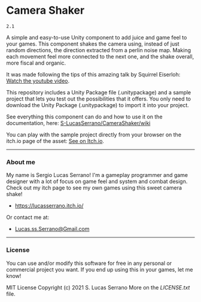 # Camera Shaker
``2.1``

A simple and easy-to-use Unity component to add juice and game feel to your games. This component shakes the camera using, instead of just random directions, the direction extracted from a perlin noise map. Making each movement feel more connected to the next one, and the shake overall, more fiscal and organic.

It was made following the tips of this amazing talk by Squirrel Eiserloh: [Watch the youtube video](https://www.youtube.com/watch?v=tu-Qe66AvtY&list=PLBJR0H4rFtvNiYaPg23POOJRNl3oXZZJ0&index=4&t=295s).

This repository includes a Unity Package file (.unitypackage) and a sample project that lets you test out the possibilities that it offers. You only need to download the Unity Package (.unitypackage) to import it into your project.

See everything this component can do and how to use it on the documentation, here: [S-LucasSerrano/CameraShaker/wiki](https://github.com/S-LucasSerrano/CameraShaker/wiki#camera-shaker--by-s-lucas-serrano)

You can play with the sample project directly from your browser on the itch.io page of the asset: [See on Itch.io](https://lucasserrano.itch.io/camerashaker).

***

### About me
My name is Sergio Lucas Serrano! I'm a gameplay programmer and game designer with a lot of focus on game feel and system and combat design.
Check out my itch page to see my own games using this sweet camera shake!
- https://lucasserrano.itch.io/

Or contact me at:
- Lucas.ss.Serrano@Gmail.com

***

### License
You can use and/or modify this software for free in any personal or commercial project you want. If you end up using this in your games, let me know!

MIT License
Copyright (c) 2021 S. Lucas Serrano
More on the _LICENSE.txt_ file.
